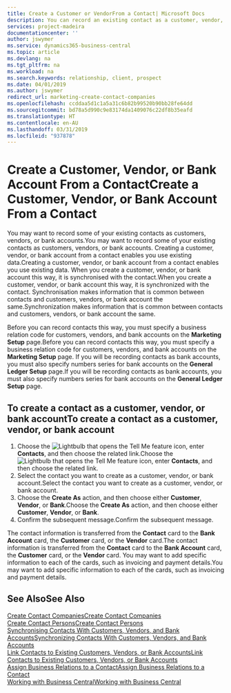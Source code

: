 ```yaml
---
title: Create a Customer or VendorFrom a Contact| Microsoft Docs
description: You can record an existing contact as a customer, vendor, or bank account using existing data and specifying a business relationship.
services: project-madeira
documentationcenter: ''
author: jswymer
ms.service: dynamics365-business-central
ms.topic: article
ms.devlang: na
ms.tgt_pltfrm: na
ms.workload: na
ms.search.keywords: relationship, client, prospect
ms.date: 04/01/2019
ms.author: jswymer
redirect_url: marketing-create-contact-companies
ms.openlocfilehash: ccddaa5d1c1a5a31c6b82b99520b90bb28fe64dd
ms.sourcegitcommit: bd78a5d990c9e83174da1409076c22df8b35eafd
ms.translationtype: HT
ms.contentlocale: en-AU
ms.lasthandoff: 03/31/2019
ms.locfileid: "937878"
---
```

# <a name="create-a-customer-vendor-or-bank-account-from-a-contact"></a><span data-ttu-id="a5388-103">Create a Customer, Vendor, or Bank Account From a Contact</span><span class="sxs-lookup"><span data-stu-id="a5388-103">Create a Customer, Vendor, or Bank Account From a Contact</span></span>
<span data-ttu-id="a5388-104">You may want to record some of your existing contacts as customers, vendors, or bank accounts.</span><span class="sxs-lookup"><span data-stu-id="a5388-104">You may want to record some of your existing contacts as customers, vendors, or bank accounts.</span></span> <span data-ttu-id="a5388-105">Creating a customer, vendor, or bank account from a contact enables you use existing data.</span><span class="sxs-lookup"><span data-stu-id="a5388-105">Creating a customer, vendor, or bank account from a contact enables you use existing data.</span></span> <span data-ttu-id="a5388-106">When you create a customer, vendor, or bank account this way, it is synchronised with the contact.</span><span class="sxs-lookup"><span data-stu-id="a5388-106">When you create a customer, vendor, or bank account this way, it is synchronized with the contact.</span></span> <span data-ttu-id="a5388-107">Synchronisation makes information that is common between contacts and customers, vendors, or bank account the same.</span><span class="sxs-lookup"><span data-stu-id="a5388-107">Synchronization makes information that is common between contacts and customers, vendors, or bank account the same.</span></span>

<span data-ttu-id="a5388-108">Before you can record contacts this way, you must specify a business relation code for customers, vendors, and bank accounts on the **Marketing Setup** page.</span><span class="sxs-lookup"><span data-stu-id="a5388-108">Before you can record contacts this way, you must specify a business relation code for customers, vendors, and bank accounts on the **Marketing Setup** page.</span></span> <span data-ttu-id="a5388-109">If you will be recording contacts as bank accounts, you must also specify numbers series for bank accounts on the **General Ledger Setup** page.</span><span class="sxs-lookup"><span data-stu-id="a5388-109">If you will be recording contacts as bank accounts, you must also specify numbers series for bank accounts on the **General Ledger Setup** page.</span></span>

## <a name="to-create-a-contact-as-a-customer-vendor-or-bank-account"></a><span data-ttu-id="a5388-110">To create a contact as a customer, vendor, or bank account</span><span class="sxs-lookup"><span data-stu-id="a5388-110">To create a contact as a customer, vendor, or bank account</span></span>
1. <span data-ttu-id="a5388-111">Choose the ![Lightbulb that opens the Tell Me feature](media/ui-search/search_small.png "Tell me what you want to do") icon, enter **Contacts**, and then choose the related link.</span><span class="sxs-lookup"><span data-stu-id="a5388-111">Choose the ![Lightbulb that opens the Tell Me feature](media/ui-search/search_small.png "Tell me what you want to do") icon, enter **Contacts**, and then choose the related link.</span></span>
2. <span data-ttu-id="a5388-112">Select the contact you want to create as a customer, vendor, or bank account.</span><span class="sxs-lookup"><span data-stu-id="a5388-112">Select the contact you want to create as a customer, vendor, or bank account.</span></span>
3. <span data-ttu-id="a5388-113">Choose the **Create As** action, and then choose either **Customer**, **Vendor**, or **Bank**.</span><span class="sxs-lookup"><span data-stu-id="a5388-113">Choose the **Create As** action, and then choose either **Customer**, **Vendor**, or **Bank**.</span></span>
4. <span data-ttu-id="a5388-114">Confirm the subsequent message.</span><span class="sxs-lookup"><span data-stu-id="a5388-114">Confirm the subsequent message.</span></span>

<span data-ttu-id="a5388-115">The contact information is transferred from the **Contact** card to the **Bank Account** card, the **Customer** card, or the **Vendor** card.</span><span class="sxs-lookup"><span data-stu-id="a5388-115">The contact information is transferred from the **Contact** card to the **Bank Account** card, the **Customer** card, or the **Vendor** card.</span></span> <span data-ttu-id="a5388-116">You may want to add specific information to each of the cards, such as invoicing and payment details.</span><span class="sxs-lookup"><span data-stu-id="a5388-116">You may want to add specific information to each of the cards, such as invoicing and payment details.</span></span>

## <a name="see-also"></a><span data-ttu-id="a5388-117">See Also</span><span class="sxs-lookup"><span data-stu-id="a5388-117">See Also</span></span>
[<span data-ttu-id="a5388-118">Create Contact Companies</span><span class="sxs-lookup"><span data-stu-id="a5388-118">Create Contact Companies</span></span>](marketing-create-contact-companies.md)  
[<span data-ttu-id="a5388-119">Create Contact Persons</span><span class="sxs-lookup"><span data-stu-id="a5388-119">Create Contact Persons</span></span>](marketing-create-contact-persons.md)  
[<span data-ttu-id="a5388-120">Synchronising Contacts With Customers, Vendors, and Bank Accounts</span><span class="sxs-lookup"><span data-stu-id="a5388-120">Synchronizing Contacts With Customers, Vendors, and Bank Accounts</span></span>](marketing-synchronize-contacts-customers-vendors-bank-accounts.md)  
[<span data-ttu-id="a5388-121">Link Contacts to Existing Customers, Vendors, or Bank Accounts</span><span class="sxs-lookup"><span data-stu-id="a5388-121">Link Contacts to Existing Customers, Vendors, or Bank Accounts</span></span>](marketing-how-link-contact.md)  
[<span data-ttu-id="a5388-122">Assign Business Relations to a Contact</span><span class="sxs-lookup"><span data-stu-id="a5388-122">Assign Business Relations to a Contact</span></span>](marketing-business-relations.md#AssignBusRelContact)  
[<span data-ttu-id="a5388-123">Working with Business Central</span><span class="sxs-lookup"><span data-stu-id="a5388-123">Working with Business Central</span></span>](ui-work-product.md)
